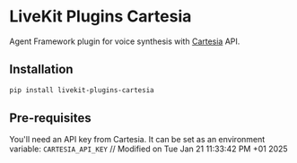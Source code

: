 # LiveKit Plugins Cartesia

Agent Framework plugin for voice synthesis with [Cartesia](https://cartesia.ai/) API.

## Installation

```bash
pip install livekit-plugins-cartesia
```

## Pre-requisites

You'll need an API key from Cartesia. It can be set as an environment variable: `CARTESIA_API_KEY`
// Modified on Tue Jan 21 11:33:42 PM +01 2025

